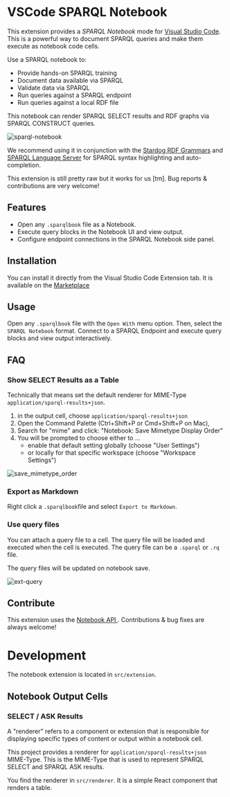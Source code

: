 # VSCode SPARQL Notebook

This extension provides a _SPARQL Notebook_ mode for [Visual Studio Code](https://code.visualstudio.com). This is a powerful way to document SPARQL queries and make them execute as notebook code cells.

Use a SPARQL notebook to:

- Provide hands-on SPARQL training
- Document data available via SPARQL
- Validate data via SPARQL
- Run queries against a SPARQL endpoint
- Run queries against a local RDF file

This notebook can render SPARQL SELECT results and RDF graphs via SPARQL CONSTRUCT queries.

![sparql-notebook](https://user-images.githubusercontent.com/8033981/157274845-e722bace-16aa-4055-8a07-0b8fc5a8b112.gif)

We recommend using it in conjunction with the [Stardog RDF Grammars](https://marketplace.visualstudio.com/items?itemName=stardog-union.stardog-rdf-grammars) and [SPARQL Language Server](https://marketplace.visualstudio.com/items?itemName=stardog-union.vscode-langserver-sparql) for SPARQL syntax highlighting and auto-completion.

This extension is still pretty raw but it works for us [tm]. Bug reports & contributions are very welcome!

## Features

- Open any `.sparqlbook` file as a Notebook.
- Execute query blocks in the Notebook UI and view output.
- Configure endpoint connections in the SPARQL Notebook side panel.

## Installation

You can install it directly from the Visual Studio Code Extension tab. It is available on the [Marketplace](https://marketplace.visualstudio.com/items?itemName=Zazuko.sparql-notebook)

## Usage

Open any `.sparqlbook` file with the `Open With` menu option. Then, select the `SPARQL Notebook` format. Connect to a SPARQL Endpoint and execute query blocks and view output interactively.

## FAQ

### Show SELECT Results as a Table

Technically that means set the default renderer for MIME-Type `application/sparql-results+json`.

1. in the output cell, choose `application/sparql-results+json`
2. Open the Command Palette (Ctrl+Shift+P or Cmd+Shift+P on Mac),
3. Search for "mime" and click: "Notebook: Save Mimetype Display Order"
4. You will be prompted to choose either to ...
   - enable that default setting globally (choose "User Settings")
   - or locally for that specific workspace (choose "Workspace Settings")

![save_mimetype_order](https://user-images.githubusercontent.com/8033981/172578922-73a4a3f5-3a55-4fc1-b961-bb4ce4df945c.gif)

### Export as Markdown

Right click a `.sparqlbook`file and select `Export to Markdown`.

### Use query files

You can attach a query file to a cell. The query file will be loaded and executed when the cell is executed. The query file can be a `.sparql` or `.rq` file.

The query files will be updated on notebook save.

![ext-query](https://github.com/zazuko/vscode-sparql-notebook/assets/8033981/68da289e-1d1f-4b6d-9986-bcfc455aa15a)


## Contribute

This extension uses the [
Notebook API ](https://code.visualstudio.com/api/extension-guides/notebook). Contributions & bug fixes are always welcome!

# Development

The notebook extension is located in `src/extension`.

## Notebook Output Cells
### SELECT / ASK Results
A "renderer" refers to a component or extension that is responsible for displaying specific types of content or output within a notebook cell.

This project provides a renderer for `application/sparql-results+json` MIME-Type. This is the MIME-Type that is used to represent SPARQL SELECT and SPARQL ASK results.

You find the renderer in `src/renderer`. It is a simple React component that renders a table.